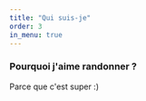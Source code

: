 ```yaml
---
title: "Qui suis-je"
order: 3
in_menu: true
---
```

### Pourquoi j'aime randonner ?

Parce que c'est super :) 